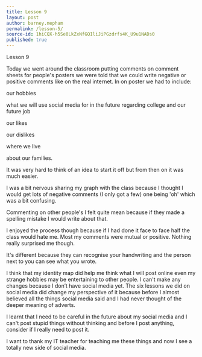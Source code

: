 ```yaml
---
title: Lesson 9
layout: post
author: barney.mepham
permalink: /lesson-5/
source-id: 1hiCQX-h5Se0LkZxNfGQIliJiPGzdrfs4K_U9u1NADs0
published: true
---
```

Lesson 9

Today we went around the classroom putting comments on comment sheets for people's posters we were told that we  could write negative or positive comments like on the real internet. In on poster we had to include:

our hobbies

what we will use social media for in the future regarding college and our future job

our likes 

our dislikes

where we live 

about our families.

It was very hard to think of an idea to start it off but from then on it was much easier.

I was a bit nervous sharing my graph with the class because I thought I would get lots of negative comments (I only got a few) one being 'oh' which was a bit confusing.

Commenting on other people's I felt quite mean because if they made a spelling mistake I would write about that.

I enjoyed the process though because if I had done it face to face half the class would hate me. Most my comments were mutual or positive. Nothing really surprised me though.

It's different because they can recognise your handwriting and the person next to you can see what you wrote.

I think that my identity map did help me think what I will post online even my strange hobbies may be entertaining to other people. I can't make any changes because I don’t  have social media yet. The six lessons we did on social media did change my perspective of it because before I almost believed all the things social media said and I had never thought of the deeper meaning of adverts.

I learnt that I need to be careful in the future about my social media and I can't post stupid things without thinking and before I post anything, consider if I really need to post it.

I want to thank my IT teacher for teaching me these things and now I see a totally new side of social media.

